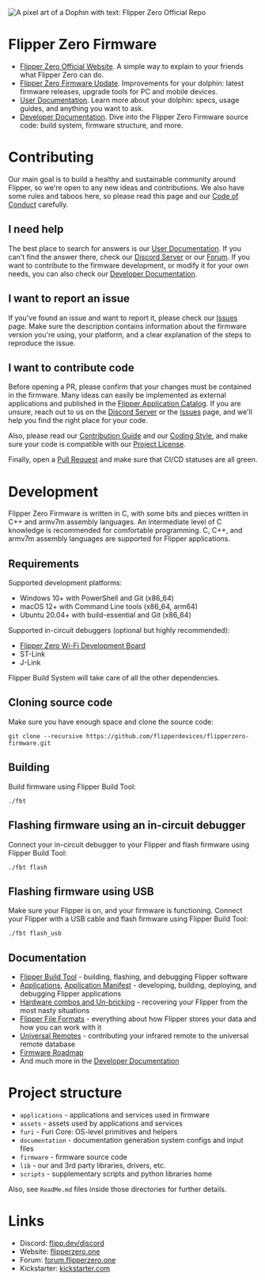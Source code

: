 <picture>
    <source media="(prefers-color-scheme: dark)" srcset="/.github/assets/dark_theme_banner.png">
    <source media="(prefers-color-scheme: light)" srcset="/.github/assets/light_theme_banner.png">
    <img
        alt="A pixel art of a Dophin with text: Flipper Zero Official Repo"
        src="/.github/assets/light_theme_banner.png">
</picture>

# Flipper Zero Firmware

- [Flipper Zero Official Website](https://flipperzero.one). A simple way to explain to your friends what Flipper Zero can do.
- [Flipper Zero Firmware Update](https://update.flipperzero.one). Improvements for your dolphin: latest firmware releases, upgrade tools for PC and mobile devices.
- [User Documentation](https://docs.flipperzero.one). Learn more about your dolphin: specs, usage guides, and anything you want to ask.
- [Developer Documentation](https://flipperdevices.github.io/flipperzero-firmware/). Dive into the Flipper Zero Firmware source code: build system, firmware structure, and more.

# Contributing

Our main goal is to build a healthy and sustainable community around Flipper, so we're open to any new ideas and contributions. We also have some rules and taboos here, so please read this page and our [Code of Conduct](/CODE_OF_CONDUCT.md) carefully.

## I need help

The best place to search for answers is our [User Documentation](https://docs.flipperzero.one). If you can't find the answer there, check our [Discord Server](https://flipp.dev/discord) or our [Forum](https://forum.flipperzero.one/). If you want to contribute to the firmware development, or modify it for your own needs, you can also check our [Developer Documentation](https://flipperdevices.github.io/flipperzero-firmware/).

## I want to report an issue

If you've found an issue and want to report it, please check our [Issues](https://github.com/flipperdevices/flipperzero-firmware/issues) page. Make sure the description contains information about the firmware version you're using, your platform, and a clear explanation of the steps to reproduce the issue.

## I want to contribute code

Before opening a PR, please confirm that your changes must be contained in the firmware. Many ideas can easily be implemented as external applications and published in the [Flipper Application Catalog](https://github.com/flipperdevices/flipper-application-catalog). If you are unsure, reach out to us on the [Discord Server](https://flipp.dev/discord) or the [Issues](https://github.com/flipperdevices/flipperzero-firmware/issues) page, and we'll help you find the right place for your code.

Also, please read our [Contribution Guide](/CONTRIBUTING.md) and our [Coding Style](/CODING_STYLE.md), and make sure your code is compatible with our [Project License](/LICENSE).

Finally, open a [Pull Request](https://github.com/flipperdevices/flipperzero-firmware/pulls) and make sure that CI/CD statuses are all green.

# Development

Flipper Zero Firmware is written in C, with some bits and pieces written in C++ and armv7m assembly languages. An intermediate level of C knowledge is recommended for comfortable programming. C, C++, and armv7m assembly languages are supported for Flipper applications.

## Requirements

Supported development platforms:

- Windows 10+ with PowerShell and Git (x86_64)
- macOS 12+ with Command Line tools (x86_64, arm64)
- Ubuntu 20.04+ with build-essential and Git (x86_64)

Supported in-circuit debuggers (optional but highly recommended):

- [Flipper Zero Wi-Fi Development Board](https://shop.flipperzero.one/products/wifi-devboard)
- ST-Link
- J-Link

Flipper Build System will take care of all the other dependencies.

## Cloning source code

Make sure you have enough space and clone the source code:

```shell
git clone --recursive https://github.com/flipperdevices/flipperzero-firmware.git
```

## Building

Build firmware using Flipper Build Tool:

```shell
./fbt
```

## Flashing firmware using an in-circuit debugger

Connect your in-circuit debugger to your Flipper and flash firmware using Flipper Build Tool:

```shell
./fbt flash
```

## Flashing firmware using USB

Make sure your Flipper is on, and your firmware is functioning. Connect your Flipper with a USB cable and flash firmware using Flipper Build Tool:

```shell
./fbt flash_usb
```

## Documentation

- [Flipper Build Tool](/documentation/fbt.md) - building, flashing, and debugging Flipper software
- [Applications](/documentation/AppsOnSDCard.md), [Application Manifest](/documentation/AppManifests.md) - developing, building, deploying, and debugging Flipper applications
- [Hardware combos and Un-bricking](/documentation/KeyCombo.md) - recovering your Flipper from the most nasty situations
- [Flipper File Formats](/documentation/file_formats) - everything about how Flipper stores your data and how you can work with it
- [Universal Remotes](/documentation/UniversalRemotes.md) - contributing your infrared remote to the universal remote database
- [Firmware Roadmap](/documentation/RoadMap.md)
- And much more in the [Developer Documentation](https://flipperdevices.github.io/flipperzero-firmware/)

# Project structure

- `applications`    - applications and services used in firmware
- `assets`          - assets used by applications and services
- `furi`            - Furi Core: OS-level primitives and helpers
- `documentation`   - documentation generation system configs and input files
- `firmware`        - firmware source code
- `lib`             - our and 3rd party libraries, drivers, etc.
- `scripts`         - supplementary scripts and python libraries home

Also, see `ReadMe.md` files inside those directories for further details.

# Links

- Discord: [flipp.dev/discord](https://flipp.dev/discord)
- Website: [flipperzero.one](https://flipperzero.one)
- Forum: [forum.flipperzero.one](https://forum.flipperzero.one/)
- Kickstarter: [kickstarter.com](https://www.kickstarter.com/projects/flipper-devices/flipper-zero-tamagochi-for-hackers)
